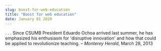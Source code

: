 ```yaml
---
slug: boost-for-web-education
title: "Boost for web education"
date: January 01 2020
---
```


<p>. . . Since CSUMB President Eduardo Ochoa arrived last summer, he has emphasized his enthusiasm for 'disruptive innovation' and how that could be applied to revolutionize teaching. – <em>Monterey Herald</em>, March 28, 2013
</p>
